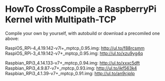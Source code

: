 # HowTo CrossCompile a RaspberryPi Kernel with Multipath-TCP

Compile your own by yourself, with autobuild or download a precomiled one above:

RaspiOS_RPi-4_4.19.142-v7l+_mptcp_0.95.img: http://ul.to/f88rcsmm
RaspiOS_RPi-3_4.19.142-v7+_mptcp_0.95.img: http://ul.to/xzu9yg4q

Raspbian_RPi3_4.14.133-v7+_mptcp_0.94.img: http://ul.to/xxxc5dft   
Raspbian_RPi3_4.9.87-v7+_mptcp_0.93.img:   http://ul.to/ikf563k4  
Raspbian_RPi3_4.1.39-v7+_mptcp_0.91.img:   http://ul.to/an9cjplp  
